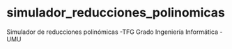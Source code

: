# simulador_reducciones_polinomicas
Simulador de reducciones polinómicas -TFG Grado Ingeniería Informática - UMU
